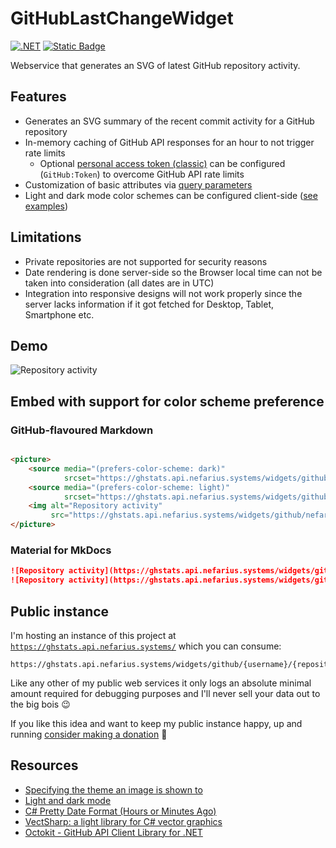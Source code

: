 # GitHubLastChangeWidget

[![.NET](https://github.com/nefarius/GitHubLastChangeWidget/actions/workflows/build.yml/badge.svg)](https://github.com/nefarius/GitHubLastChangeWidget/actions/workflows/build.yml) 
[![Static Badge](https://img.shields.io/badge/Open-Swagger-lightgreen)](https://ghstats.api.nefarius.systems/swagger/)

Webservice that generates an SVG of latest GitHub repository activity.

## Features

- Generates an SVG summary of the recent commit activity for a GitHub repository
- In-memory caching of GitHub API responses for an hour to not trigger rate limits
    - Optional [personal access token (classic)](https://github.com/settings/tokens) can be configured (`GitHub:Token`)
      to overcome GitHub API rate limits
- Customization of basic attributes via [query parameters](https://ghstats.api.nefarius.systems/swagger)
- Light and dark mode color schemes can be configured
  client-side ([see examples](#embed-with-support-for-color-scheme-preference))

## Limitations

- Private repositories are not supported for security reasons
- Date rendering is done server-side so the Browser local time can not be taken into consideration (all dates are in
  UTC)
- Integration into responsive designs will not work properly since the server lacks information if it got fetched for
  Desktop, Tablet, Smartphone etc.

## Demo

<picture>
  <source media="(prefers-color-scheme: dark)" srcset="https://ghstats.api.nefarius.systems/widgets/github/nefarius/GitHubLastChangeWidget/changes/latest?foregroundColour=%23C4D1DE">
  <source media="(prefers-color-scheme: light)" srcset="https://ghstats.api.nefarius.systems/widgets/github/nefarius/GitHubLastChangeWidget/changes/latest">
  <img alt="Repository activity" src="https://ghstats.api.nefarius.systems/widgets/github/nefarius/GitHubLastChangeWidget/changes/latest">
</picture>

## Embed with support for color scheme preference

### GitHub-flavoured Markdown

```html

<picture>
    <source media="(prefers-color-scheme: dark)"
            srcset="https://ghstats.api.nefarius.systems/widgets/github/nefarius/GitHubLastChangeWidget/changes/latest?foregroundColour=%23C4D1DE">
    <source media="(prefers-color-scheme: light)"
            srcset="https://ghstats.api.nefarius.systems/widgets/github/nefarius/GitHubLastChangeWidget/changes/latest">
    <img alt="Repository activity"
         src="https://ghstats.api.nefarius.systems/widgets/github/nefarius/GitHubLastChangeWidget/changes/latest">
</picture>
```

### Material for MkDocs

```markdown
![Repository activity](https://ghstats.api.nefarius.systems/widgets/github/nefarius/GitHubLastChangeWidget/changes/latest#only-light)
![Repository activity](https://ghstats.api.nefarius.systems/widgets/github/nefarius/GitHubLastChangeWidget/changes/latest?foregroundColour=%23b5b3b0#only-dark)
```

## Public instance

I'm hosting an instance of this project
at [`https://ghstats.api.nefarius.systems/`](https://ghstats.api.nefarius.systems/) which you can
consume:

```text
https://ghstats.api.nefarius.systems/widgets/github/{username}/{repository}/changes/latest
```

Like any other of my public web services it only logs an absolute minimal amount required for debugging purposes and
I'll never sell your data out to the big bois 😉

If you like this idea and want to keep my public instance happy, up and
running [consider making a donation](https://docs.nefarius.at/Community-Support/) 💸

## Resources

- [Specifying the theme an image is shown to](https://docs.github.com/en/get-started/writing-on-github/getting-started-with-writing-and-formatting-on-github/basic-writing-and-formatting-syntax#specifying-the-theme-an-image-is-shown-to)
- [Light and dark mode](https://squidfunk.github.io/mkdocs-material/reference/images/#light-and-dark-mode)
- [C# Pretty Date Format (Hours or Minutes Ago)](https://thedeveloperblog.com/c-sharp/pretty-date)
- [VectSharp: a light library for C# vector graphics](https://giorgiobianchini.com/VectSharp/)
- [Octokit - GitHub API Client Library for .NET](https://github.com/octokit/octokit.net)

